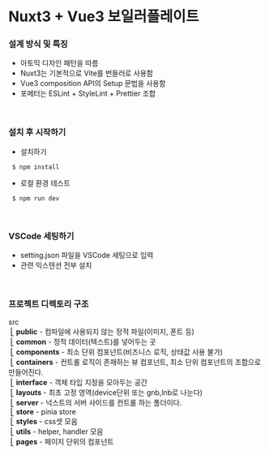 # Nuxt3 + Vue3 보일러플레이트


### 설계 방식 및 특징
- 아토믹 디자인 패턴을 따름
- Nuxt3는 기본적으로 Vite를 번들러로 사용함
- Vue3 composition API의 Setup 문법을 사용함
- 포메터는 ESLint + StyleLint + Prettier 조합

<br>

### 설치 후 시작하기

- 설치하기
```
 $ npm install
```
- 로컬 환경 테스트
```
 $ npm run dev
```

<br>

### VSCode 세팅하기
- setting.json 파일을 VSCode 세팅으로 입력
- 관련 익스텐션 전부 설치

<br>

### 프로젝트 디렉토리 구조

src <br/>
&nbsp;⎣&nbsp;**public** - 컴파일에 사용되지 않는 정적 파일(이미지, 폰트 등) <br/>
&nbsp;⎣&nbsp;**common** - 정적 데이터(텍스트)를 넣어두는 곳 <br/>
&nbsp;⎣&nbsp;**components** - 최소 단위 컴포넌트(비즈니스 로직, 상태값 사용 불가) <br/>
&nbsp;⎣&nbsp;**containers** - 컨트롤 로직이 존재하는 뷰 컴포넌트, 최소 단위 컴포넌트의 조합으로 만들어진다. <br/>
&nbsp;⎣&nbsp;**interface** - 객체 타입 지정을 모아두는 공간 <br/>
&nbsp;⎣&nbsp;**layouts** - 최초 고정 영역(device단위 또는 gnb,lnb로 나눈다) <br/>
&nbsp;⎣&nbsp;**server** - 넉스트의 서버 사이드를 컨트롤 하는 폴더이다. <br/>
&nbsp;⎣&nbsp;**store** - pinia store<br/>
&nbsp;⎣&nbsp;**styles** - css셋 모음<br/>
&nbsp;⎣&nbsp;**utils** - helper, handler 모음<br/>
&nbsp;⎣&nbsp;**pages** - 페이지 단위의 컴포넌트<br/>
